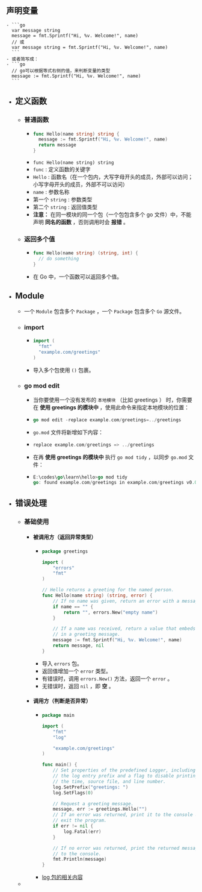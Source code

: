 ## 声明变量
	- ```go
	  var message string
	  message = fmt.Sprintf("Hi, %v. Welcome!", name)
	  // 或
	  var message string = fmt.Sprintf("Hi, %v. Welcome!", name)
	  ```
	- 或者简写成：
	- ```go
	  // go可以根据等式右侧的值，来判断变量的类型
	  message := fmt.Sprintf("Hi, %v. Welcome!", name)
	  ```
- ## 定义函数
	- ### 普通函数
		- ```go
		  func Hello(name string) string {
		    message := fmt.Sprintf("Hi, %v. Welcome!", name)
		    return message
		  }
		  ```
		- `func Hello(name string) string`
		- `func` : 定义函数的关键字
		- `Hello` : 函数名（在一个包内，大写字母开头的成员，外部可以访问；小写字母开头的成员，外部不可以访问）
		- `name`  : 参数名称
		- 第一个 `string` : 参数类型
		- 第二个 `string` : 返回值类型
		- **注意：** 在同一模块的同一个包（一个包包含多个 go 文件）中，不能声明 **同名的函数** ，否则调用时会 **报错** 。
	- ### 返回多个值
		- ```go
		  func Hello(name string) (string, int) {
		    // do something
		  }
		  ```
		- 在 Go 中，一个函数可以返回多个值。
- ## Module
	- 一个 `Module` 包含多个 `Package` ，一个 `Package` 包含多个 `Go` 源文件。
	- ### import
		- ```go
		  import (
		    "fmt"
		    "example.com/greetings"
		  )
		  ```
		- 导入多个包使用 `()` 包裹。
	- ### go mod edit
		- 当你要使用一个没有发布的 `本地模块` （比如 greetings ） 时，你需要在 **使用 greetings 的模块中** ，使用此命令来指定本地模块的位置：
		- ```go
		  go mod edit -replace example.com/greetings=../greetings
		  ```
		- `go.mod` 文件将新增如下内容：
		- ```go
		  replace example.com/greetings => ../greetings
		  ```
		- 在再  **使用 greetings 的模块中**  执行  `go mod tidy` ，以同步 `go.mod` 文件：
		- ```go
		  E:\codes\go\learn\hello>go mod tidy
		  go: found example.com/greetings in example.com/greetings v0.0.0-00010101000000-000000000000
		  ```
- ## 错误处理
	- ### 基础使用
		- #### 被调用方（返回异常类型）
			- ```go
			  package greetings
			  
			  import (
			      "errors"
			      "fmt"
			  )
			  
			  // Hello returns a greeting for the named person.
			  func Hello(name string) (string, error) {
			      // If no name was given, return an error with a message.
			      if name == "" {
			          return "", errors.New("empty name")
			      }
			  
			      // If a name was received, return a value that embeds the name
			      // in a greeting message.
			      message := fmt.Sprintf("Hi, %v. Welcome!", name)
			      return message, nil
			  }
			  ```
			- 导入 `errors` 包。
			- 返回值增加一个 `error` 类型。
			- 有错误时，调用 `errors.New()` 方法，返回一个 `error` 。
			- 无错误时，返回 `nil` ，即 **空** 。
		- #### 调用方（判断是否异常）
			- ```go
			  package main
			  
			  import (
			      "fmt"
			      "log"
			  
			      "example.com/greetings"
			  )
			  
			  func main() {
			      // Set properties of the predefined Logger, including
			      // the log entry prefix and a flag to disable printing
			      // the time, source file, and line number.
			      log.SetPrefix("greetings: ")
			      log.SetFlags(0)
			  
			      // Request a greeting message.
			      message, err := greetings.Hello("")
			      // If an error was returned, print it to the console and
			      // exit the program.
			      if err != nil {
			          log.Fatal(err)
			      }
			  
			      // If no error was returned, print the returned message
			      // to the console.
			      fmt.Println(message)
			  }
			  ```
			- [log 包的相关内容](https://pkg.go.dev/log)
	-